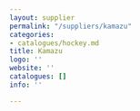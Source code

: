 ```yaml
---
layout: supplier
permalink: "/suppliers/kamazu"
categories:
- catalogues/hockey.md
title: Kamazu
logo: ''
website: ''
catalogues: []
info: ''

---
```

